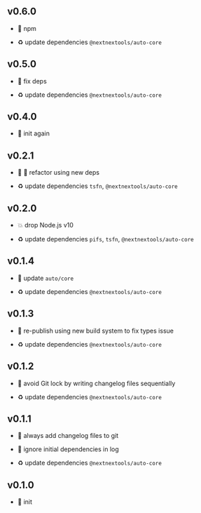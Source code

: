 ## v0.6.0

* 🌱 npm

* ♻️ update dependencies `@nextnextools/auto-core`

## v0.5.0

* 🌱 fix deps

* ♻️ update dependencies `@nextnextools/auto-core`

## v0.4.0

* 🐣 init again

## v0.2.1

* 🐞 🐞 refactor using new deps

* ♻️ update dependencies `tsfn`, `@nextnextools/auto-core`

## v0.2.0

* 💥 drop Node.js v10

* ♻️ update dependencies `pifs`, `tsfn`, `@nextnextools/auto-core`

## v0.1.4

* 🐞 update `auto/core`

* ♻️ update dependencies `@nextnextools/auto-core`

## v0.1.3

* 🐞 re-publish using new build system to fix types issue

* ♻️ update dependencies `@nextnextools/auto-core`

## v0.1.2

* 🐞 avoid Git lock by writing changelog files sequentially

* ♻️ update dependencies `@nextnextools/auto-core`

## v0.1.1

* 🐞 always add changelog files to git

* 🐞 ignore initial dependencies in log

* ♻️ update dependencies `@nextnextools/auto-core`

## v0.1.0

* 🐣 init

